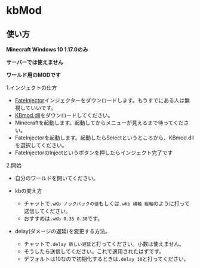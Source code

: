 # kbMod
## 使い方
**Minecraft Windows 10 1.17.0のみ** 

**サーバーでは使えません**

**ワールド用のMODです**

1.インジェクトの仕方
  - [FateInjector](https://github.com/fligger/FateInjector/releases/latest/download/FateInjector.exe)インジェクターをダウンロードします。もうすでにある人は無視していいです。
  - [KBmod.dll](./KBmod.dll)をダウンロードしてください。
  - Minecraftを起動します。起動してからメニューが見えるまで待ってください。
  - FateInjectorを起動します。起動したらSelectというところから、KBmod.dllを選択してください。
  - FateInjectorのInjectというボタンを押したらインジェクト完了です

2.開始
  - 自分のワールドを開いてください。
  - kbの変え方
    - チャットで```.wKb ノックバックの値```もしくは```.wKb 横軸 縦軸```のように打って送信してください。
    - おすすめは```.wKb 0.35 0.38```です。

  - delay(ダメージの遅延)を変更する方法。
    - チャットで```.delay 新しい遅延```と打ってください。小数は使えません。
    - そうしたら送信してください。これで適用されたはずです。
    - デフォルトは10なので初期化するときは```.delay 10```と打ってください。
    
